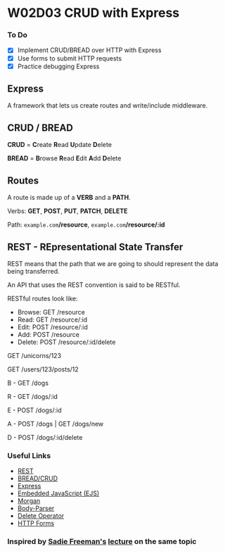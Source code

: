 # W02D03 CRUD with Express

### To Do
- [x] Implement CRUD/BREAD over HTTP with Express
- [x] Use forms to submit HTTP requests
- [x] Practice debugging Express

## Express

A framework that lets us create routes and write/include middleware.

## CRUD / BREAD

**CRUD** = **C**reate **R**ead **U**pdate **D**elete

**BREAD** = **B**rowse **R**ead **E**dit **A**dd **D**elete

## Routes

A route is made up of a **VERB** and a **PATH**.

Verbs: **GET**, **POST**, **PUT**, **PATCH**, **DELETE**

Path: `example.com`**/resource**, `example.com`**/resource/:id**

## REST - REpresentational State Transfer

REST means that the path that we are going to should represent the data being transferred.

An API that uses the REST convention is said to be RESTful.

RESTful routes look like:

* Browse: GET  /resource
* Read:   GET  /resource/:id
* Edit:   POST /resource/:id
* Add:    POST /resource
* Delete: POST /resource/:id/delete

GET /unicorns/123

GET /users/123/posts/12

B - GET /dogs

R - GET /dogs/:id

E - POST /dogs/:id

A - POST /dogs | GET /dogs/new

D - POST /dogs/:id/delete

### Useful Links
* [REST](https://en.wikipedia.org/wiki/Representational_state_transfer)
* [BREAD/CRUD](https://en.wikipedia.org/wiki/Create,_read,_update_and_delete)
* [Express](https://github.com/expressjs/express)
* [Embedded JavaScript (EJS)](https://github.com/mde/ejs)
* [Morgan](https://github.com/expressjs/morgan)
* [Body-Parser](https://github.com/expressjs/body-parser)
* [Delete Operator](https://developer.mozilla.org/en-US/docs/Web/JavaScript/Reference/Operators/delete)
* [HTTP Forms](https://developer.mozilla.org/en-US/docs/Learn/HTML/Forms/Sending_and_retrieving_form_data)

### Inspired by [Sadie Freeman's](https://github.com/sadief) [lecture](https://github.com/sadief/lighthouse-labs-lectures/blob/master/crud-with-express/class-notes.md) on the same topic
